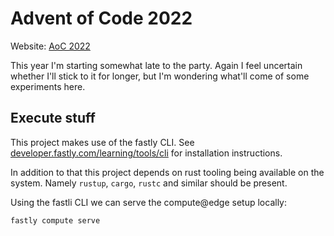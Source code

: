 # Advent of Code 2022

Website: [AoC 2022](https://adventofcode.com/2022)

This year I'm starting somewhat late to the party.
Again I feel uncertain whether I'll stick to it for longer,
but I'm wondering what'll come of some experiments here.

## Execute stuff

This project makes use of the fastly CLI.
See [developer.fastly.com/learning/tools/cli](https://developer.fastly.com/learning/tools/cli) for installation instructions.

In addition to that this project depends on rust tooling being available on the system.
Namely `rustup`, `cargo`, `rustc` and similar should be present.

Using the fastli CLI we can serve the compute@edge setup locally:

```bash
fastly compute serve
```

